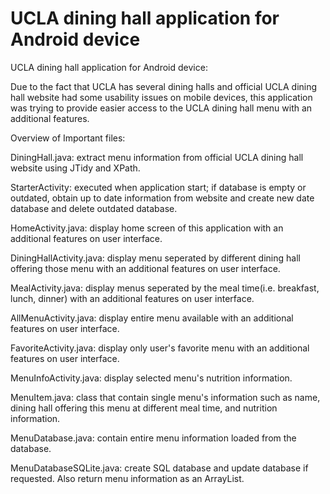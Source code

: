 # UCLA dining hall application for Android device
UCLA dining hall application for Android device:

Due to the fact that UCLA has several dining halls and official UCLA dining hall website had some usability issues on mobile devices, this application was trying to provide easier access to the UCLA dining hall menu with an additional features. 

Overview of Important files:

DiningHall.java: extract menu information from official UCLA dining hall website using JTidy and XPath.

StarterActivity: executed when application start; if database is empty or outdated, obtain up to date information from website and create new date database and delete outdated database.

HomeActivity.java: display home screen of this application with an additional features on user interface.

DiningHallActivity.java: display menu seperated by different dining hall offering those menu with an additional features on user interface.

MealActivity.java: display menus seperated by the meal time(i.e. breakfast, lunch, dinner) with an additional features on user interface.

AllMenuActivity.java: display entire menu available with an additional features on user interface.

FavoriteActivity.java: display only user's favorite menu with an additional features on user interface.

MenuInfoActivity.java: display selected menu's nutrition information.

MenuItem.java: class that contain single menu's information such as name, dining hall offering this menu at different meal time, and nutrition information.

MenuDatabase.java: contain entire menu information loaded from the database.

MenuDatabaseSQLite.java: create SQL database and update database if requested. Also return menu information as an ArrayList.


